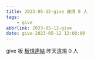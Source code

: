 ```yaml
---
title: 2023-05-12-give 違規 0 人
tags:
    - give
abbrlink: 2023-05-12-give
date: give-2023-05-12 12:00:00
---
```

give 板 [板規連結](https://www.ptt.cc/bbs/give/M.1612495900.A.C32.html)
昨天違規 0 人
